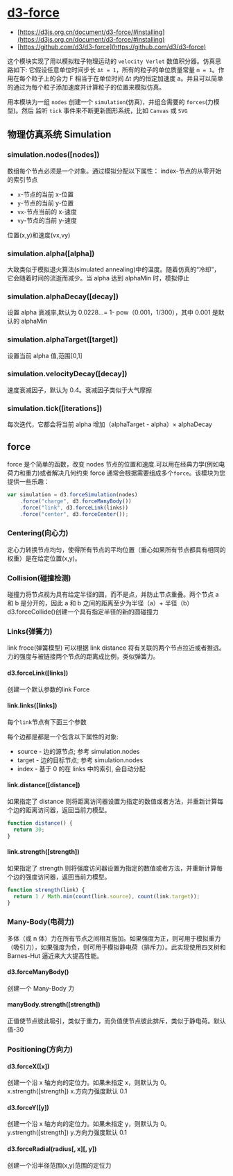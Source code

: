 # [d3-force](https://github.com/d3/d3-force)

- [https://d3js.org.cn/document/d3-force/#installing](https://d3js.org.cn/document/d3-force/#installing)
- [https://github.com/d3/d3-force](https://github.com/d3/d3-force)

这个模块实现了用以模拟粒子物理运动的 `velocity Verlet` 数值积分器。仿真思路如下: 它假设任意单位时间步长 `Δt = 1`，所有的粒子的单位质量常量 `m = 1`。作用在每个粒子上的合力 F 相当于在单位时间 Δt 内的恒定加速度 a。并且可以简单的通过为每个粒子添加速度并计算粒子的位置来模拟仿真。

用本模块为一组 `nodes` 创建一个 `simulation`(仿真)，并组合需要的 `forces`(力模型)。然后 监听 `tick` 事件来不断更新图形系统，比如 `Canvas` 或 `SVG`

## 物理仿真系统 Simulation

### simulation.nodes([nodes])

数组每个节点必须是一个对象。通过模拟分配以下属性：
index-节点的从零开始的索引节点

- `x`-节点的当前 x-位置
- `y`-节点的当前 y-位置
- `vx`-节点当前的 x-速度
- `vy`-节点的当前 y-速度

位置(x,y)和速度(vx,vy)

### simulation.alpha([alpha])

大致类似于模拟退火算法(simulated annealing)中的温度。随着仿真的“冷却”，它会随着时间的流逝而减少。当 alpha 达到 alphaMin 时，模拟停止

### simulation.alphaDecay([decay])

设置 alpha 衰减率,默认为 0.0228…= 1- pow（0.001，1/300），其中 0.001 是默认的 alphaMin

### simulation.alphaTarget([target])

设置当前 alpha 值,范围[0,1]

### simulation.velocityDecay([decay])

速度衰减因子，默认为 0.4。衰减因子类似于大气摩擦

### simulation.tick([iterations])

每次迭代，它都会将当前 alpha 增加（alphaTarget - alpha）× alphaDecay

## force

force 是个简单的函数，改变 nodes 节点的位置和速度.可以用在经典力学(例如电荷力和重力)或者解决几何约束
force 通常会根据需要组成多个`force`。该模块为您提供一些乐趣：

```js
var simulation = d3.forceSimulation(nodes)
    .force("charge", d3.forceManyBody())
    .force("link", d3.forceLink(links))
    .force("center", d3.forceCenter());
```

### Centering(向心力)

定心力转换节点均匀，使得所有节点的平均位置（重心如果所有节点都具有相同的权重）是在给定位置(x,y)。

### Collision(碰撞检测)

碰撞力将节点视为具有给定半径的圆，而不是点，并防止节点重叠。两个节点 a 和 b 是分开的，因此 a 和 b 之间的距离至少为半径（a）+ 半径（b）
d3.forceCollide()创建一个具有指定半径的新的圆碰撞力

### Links(弹簧力)

link froce(弹簧模型) 可以根据 link distance 将有关联的两个节点拉近或者推远。力的强度与被链接两个节点的距离成比例，类似弹簧力。

#### d3.forceLink([links])

创建一个默认参数的link Force

#### link.links([links])

每个`link`节点有下面三个参数

每个边都是都是一个包含以下属性的对象:

- source - 边的源节点; 参考 simulation.nodes
- target - 边的目标节点; 参考 simulation.nodes
- index - 基于 0 的在 links 中的索引, 会自动分配

#### link.distance([distance])

如果指定了 distance 则将距离访问器设置为指定的数值或者方法，并重新计算每个边的距离访问器，返回当前力模型。

```js
function distance() {
  return 30;
}
```

#### link.strength([strength])

如果指定了 strength 则将强度访问器设置为指定的数值或者方法，并重新计算每个边的强度访问器，返回当前力模型。

```js
function strength(link) {
  return 1 / Math.min(count(link.source), count(link.target));
}
```

### Many-Body(电荷力)

多体（或 n 体）力在所有节点之间相互施加。如果强度为正，则可用于模拟重力（吸引力），如果强度为负，则可用于模拟静电荷（排斥力）。此实现使用四叉树和 Barnes-Hut 逼近来大大提高性能。

#### d3.forceManyBody()

创建一个 Many-Body 力

#### manyBody.strength([strength])

正值使节点彼此吸引，类似于重力，而负值使节点彼此排斥，类似于静电荷。默认值-30

### Positioning(方向力)

#### d3.forceX([x])

创建一个沿 x 轴方向的定位力。如果未指定 x，则默认为 0。x.strength([strength]) x.方向力强度默认 0.1

#### d3.forceY([y])

创建一个沿 x 轴方向的定位力。如果未指定 y，则默认为 0。y.strength([strength]) y.方向力强度默认 0.1

#### d3.forceRadial(radius[, x][, y])

创建一个沿半径范围(x,y)范围的定位力

